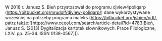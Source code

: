 W 2018 r. Janusz S. Bień przystosował do programu djview4poliqarp
(https://bitbucket.org/mrudolf/djview-poliqarp/) dane wykorzystywane
wcześniej na potrzeby programu maleks
(https://bitbucket.org/jsbien/ndt/, patrz
także:[[https://www.ceeol.com/search/article-detail?id=4783|Bień, Janusz S. (2013) Dygitalizacja kartotek słownikowych. Prace Filologiczne, LXIV. pp. 25-34. ISSN 0138-0567]]).

